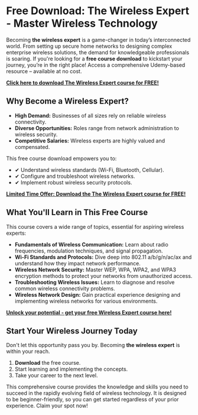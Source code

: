 # Free Download: The Wireless Expert - Master Wireless Technology

Becoming **the wireless expert** is a game-changer in today’s interconnected world. From setting up secure home networks to designing complex enterprise wireless solutions, the demand for knowledgeable professionals is soaring. If you're looking for a **free course download** to kickstart your journey, you’re in the right place! Access a comprehensive Udemy-based resource – available at no cost.

[**Click here to download The Wireless Expert course for FREE!**](https://udemywork.com/the-wireless-expert)

## Why Become a Wireless Expert?

*   **High Demand:** Businesses of all sizes rely on reliable wireless connectivity.
*   **Diverse Opportunities:** Roles range from network administration to wireless security.
*   **Competitive Salaries:** Wireless experts are highly valued and compensated.

This free course download empowers you to:

*   ✔ Understand wireless standards (Wi-Fi, Bluetooth, Cellular).
*   ✔ Configure and troubleshoot wireless networks.
*   ✔ Implement robust wireless security protocols.

[**Limited Time Offer: Download the The Wireless Expert course for FREE!**](https://udemywork.com/the-wireless-expert)

## What You'll Learn in This Free Course

This course covers a wide range of topics, essential for aspiring wireless experts:

*   **Fundamentals of Wireless Communication:** Learn about radio frequencies, modulation techniques, and signal propagation.
*   **Wi-Fi Standards and Protocols:** Dive deep into 802.11 a/b/g/n/ac/ax and understand how they impact network performance.
*   **Wireless Network Security:** Master WEP, WPA, WPA2, and WPA3 encryption methods to protect your networks from unauthorized access.
*   **Troubleshooting Wireless Issues:** Learn to diagnose and resolve common wireless connectivity problems.
*   **Wireless Network Design:** Gain practical experience designing and implementing wireless networks for various environments.

[**Unlock your potential - get your free Wireless Expert course here!**](https://udemywork.com/the-wireless-expert)

## Start Your Wireless Journey Today

Don't let this opportunity pass you by. Becoming **the wireless expert** is within your reach.

1.  **Download** the free course.
2.  Start learning and implementing the concepts.
3.  Take your career to the next level.

This comprehensive course provides the knowledge and skills you need to succeed in the rapidly evolving field of wireless technology. It is designed to be beginner-friendly, so you can get started regardless of your prior experience. Claim your spot now!
